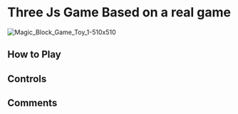 # Three Js Game Based on a real game

![Magic_Block_Game_Toy_1-510x510](https://user-images.githubusercontent.com/17327790/126893559-a706d173-cba7-4696-9df4-72138c285aa1.jpg)

## How to Play
## Controls
## Comments
